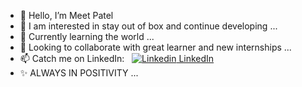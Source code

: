 - 👋 Hello, I’m Meet Patel
- 👀 I am interested in stay out of box and continue developing ...
- 🌱 Currently learning the world ...
- 💞️ Looking to collaborate with great learner and new internships ...
- 📫 Catch me on LinkedIn: &nbsp; [![Linkedin](https://i.stack.imgur.com/gVE0j.png) LinkedIn](https://www.linkedin.com/in/meet-patel41011/)
- ✨ ALWAYS IN POSITIVITY ...
